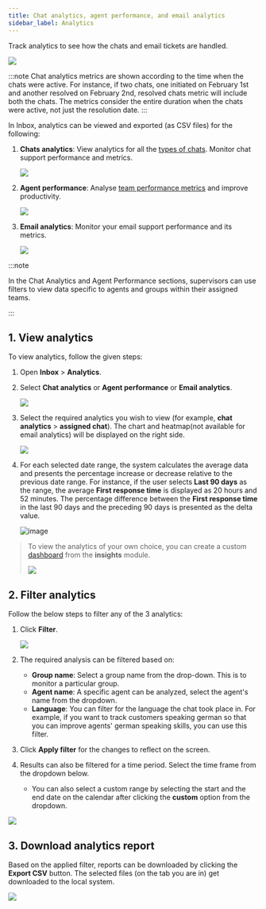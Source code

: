 ```yaml
---
title: Chat analytics, agent performance, and email analytics
sidebar_label: Analytics 
---
```


Track analytics to see how the chats and email tickets are handled. 

 
![](https://i.imgur.com/z09Ww6M.png)

:::note
Chat analytics metrics are shown according to the time when the chats were active. For instance, if two chats, one initiated on February 1st and another resolved on February 2nd,  resolved chats metric will include both the chats. The metrics consider the entire duration when the chats were active, not just the resolution date.
:::


In Inbox, analytics can be viewed and exported (as CSV files) for the following:

1. **Chats analytics**: View analytics for all the [types of chats](https://docs.yellow.ai/docs/platform_concepts/inbox/chats/getstartedwithlivechat). Monitor chat support performance and metrics. 

    ![](https://i.imgur.com/ZBNlST0.png)


2. **Agent performance**: Analyse [team performance metrics](/platform_concepts/inbox/analytics-reports/reports/chats/chat-report-metrics.md) and improve productivity. 

    ![](https://i.imgur.com/poixb4N.png)


3. **Email analytics**: Monitor your email support performance and its metrics.

    ![](https://i.imgur.com/InlSXUx.png)


:::note

In the Chat Analytics and Agent Performance sections, supervisors can use filters to view data specific to agents and groups within their assigned teams.

:::


## <a name="1"></a>  1. View analytics


To view analytics, follow the given steps: 

1. Open **Inbox** > **Analytics**. 
2. Select **Chat analytics** or **Agent performance** or **Email analytics**. 

    ![](https://i.imgur.com/QMK65B6.png)

3. Select the required analytics you wish to view (for example, **chat analytics** > **assigned chat**). The chart and heatmap(not available for email analytics) will be displayed on the right side. 

    ![](https://i.imgur.com/xe1f7eB.png)

4. For each selected date range, the system calculates the average data and presents the percentage increase or decrease relative to the previous date range. For instance, if the user selects **Last 90 days** as the range, the average **First response time** is displayed as 20 hours and 52 minutes. The percentage difference between the **First response time** in the last 90 days and the preceding 90 days is presented as the delta value.

    ![image](https://imgur.com/KXFSxjs.png)


> To view the analytics of your own choice, you can create a custom [dashboard](https://docs.yellow.ai/docs/platform_concepts/growth/Dashboards/dashboardintro) from the **insights** module. 
> 
> ![](https://i.imgur.com/p2wY6Dl.png)




## <a name="2"></a>  2. Filter analytics


Follow the below steps to filter any of the 3 analytics: 

1. Click **Filter**. 

    ![](https://i.imgur.com/6ZCPuKx.png)

2. The required analysis can be filtered based on:
    - **Group name**: Select a group name from the drop-down. This is to monitor a particular group. 
    - **Agent name**: A specific agent can be analyzed, select the agent's name from the dropdown. 
    - **Language**: You can filter for the language the chat took place in. For example, if you want to track customers speaking german so that you can improve agents' german speaking skills, you can use this filter. 

3. Click **Apply filter** for the changes to reflect on the screen. 
4. Results can also be filtered for a time period. Select the time frame from the dropdown below. 
    - You can also select a custom range by selecting the start and the end date on the calendar after clicking the **custom** option from the dropdown. 

![](https://i.imgur.com/iF01olL.png)



## <a name="3"></a>  3. Download analytics report


Based on the applied filter, reports can be downloaded by clicking the **Export CSV** button. The selected files (on the tab you are in) get downloaded to the local system. 

![](https://i.imgur.com/CF3fN4X.png)









